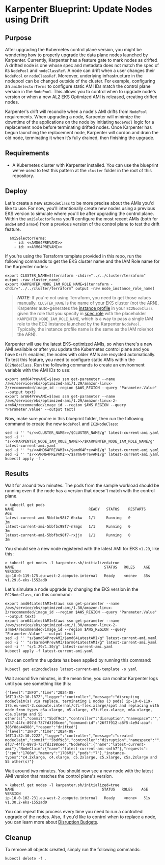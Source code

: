 # Karpenter Blueprint: Update Nodes using Drift

## Purpose
After upgrading the Kubernetes control plane version, you might be wondering how to properly upgrade the data plane nodes launched by Karpenter. Currently, Karpenter has a feature gate to mark nodes as drifted. A drifted node is one whose spec and metadata does not match the spec of its `NodePool` and `nodeClassRef`. A node can drift when a user changes their `NodePool` or `nodeClassRef`. Moreover, underlying infrastructure in the nodepool can be changed outside of the cluster. For example, configuring an `amiSelectorTerms` to configure static AMI IDs match the control plane version in the `NodePool`. This allows you to control when to upgrade node's version or when a new AL2 EKS Optimized AMI is released, creating drifted nodes.

Karpenter's drift will reconcile when a node's AMI drifts from `NodePool` requirements. When upgrading a node, Karpenter will minimize the downtime of the applications on the node by initiating `NodePool` logic for a replacement node before terminating drifted nodes. Once Karpenter has begun launching the replacement node, Karpenter will cordon and drain the old node, terminating it when it’s fully drained, then finishing the upgrade.

## Requirements

* A Kubernetes cluster with Karpenter installed. You can use the blueprint we've used to test this pattern at the `cluster` folder in the root of this repository.

## Deploy
Let's create a new `EC2NodeClass` to be more precise about the AMIs you'd like to use. For now, you'll intentionally create new nodes using a previous EKS version to simulate where you'll be after upgrading the control plane. Within the `amiSelectorTerms` you'll configure the most recent AMIs (both for `amd64` and `arm64`) from a previous version of the control plane to test the drift feature.

```
  amiSelectorTerms:
    - id: <<AMD64PREVAMI>>
    - id: <<ARM64PREVAMI>>
```

If you're using the Terraform template provided in this repo, run the following commands to get the EKS cluster name and the IAM Role name for the Karpenter nodes:

```
export CLUSTER_NAME=$(terraform -chdir="../../cluster/terraform" output -raw cluster_name)
export KARPENTER_NODE_IAM_ROLE_NAME=$(terraform -chdir="../../cluster/terraform" output -raw node_instance_role_name)
```

> ***NOTE***: If you're not using Terraform, you need to get those values manually. `CLUSTER_NAME` is the name of your EKS cluster (not the ARN). Karpenter auto-generates the [instance profile](https://docs.aws.amazon.com/IAM/latest/UserGuide/id_roles_use_switch-role-ec2_instance-profiles) in your `EC2NodeClass` given the role that you specify in [spec.role](https://karpenter.sh/preview/concepts/nodeclasses/) with the placeholder `KARPENTER_NODE_IAM_ROLE_NAME`, which is a way to pass a single IAM role to the EC2 instance launched by the Karpenter `NodePool`. Typically, the instance profile name is the same as the IAM role(not the ARN).

Karpenter will use the latest EKS-optimized AMIs, so when there's a new AMI available or after you update the Kubernetes control plane and you have `Drift` enabled, the nodes with older AMIs are recycled automatically. To test this feature, you need to configure static AMIs within the `EC2NodeClass`. Run the following commands to create an environment variable with the AMI IDs to use:

```
export amd64PrevAMI=$(aws ssm get-parameter --name /aws/service/eks/optimized-ami/1.29/amazon-linux-2/recommended/image_id --region $AWS_REGION --query "Parameter.Value" --output text)
export arm64PrevAMI=$(aws ssm get-parameter --name /aws/service/eks/optimized-ami/1.29/amazon-linux-2-arm64/recommended/image_id --region $AWS_REGION --query "Parameter.Value" --output text)
```

Now, make sure you're in this blueprint folder, then run the following command to create the new `NodePool` and `EC2NodeClass`:

```
sed -i '' "s/<<CLUSTER_NAME>>/$CLUSTER_NAME/g" latest-current-ami.yaml
sed -i '' "s/<<KARPENTER_NODE_IAM_ROLE_NAME>>/$KARPENTER_NODE_IAM_ROLE_NAME/g" latest-current-ami.yaml
sed -i '' "s/<<AMD64PREVAMI>>/$amd64PrevAMI/g" latest-current-ami.yaml
sed -i '' "s/<<ARM64PREVAMI>>/$arm64PrevAMI/g" latest-current-ami.yaml
kubectl apply -f .
```

## Results

Wait for around two minutes. The pods from the sample workload should be running even if the node has a version that doesn't match with the control plane.

```
> kubectl get pods
NAME                                  READY   STATUS    RESTARTS     AGE
latest-current-ami-5bbfbc98f7-6hxkw   1/1     Running   0            3m
latest-current-ami-5bbfbc98f7-n7mgs   1/1     Running   0            3m
latest-current-ami-5bbfbc98f7-rxjjx   1/1     Running   0            3m
```

You should see a new node registered with the latest AMI for EKS `v1.29`, like this:

```
> kubectl get nodes -l karpenter.sh/initialized=true
NAME                                         STATUS   ROLES    AGE   VERSION
ip-10-0-119-175.eu-west-2.compute.internal   Ready    <none>   35s     v1.29.6-eks-1552ad0
```

Let's simulate a node upgrade by changing the EKS version in the `EC2NodeClass`, run this command:

```
export amd64LatestAMI=$(aws ssm get-parameter --name /aws/service/eks/optimized-ami/1.30/amazon-linux-2/recommended/image_id --region $AWS_REGION --query "Parameter.Value" --output text)
export arm64LatestAMI=$(aws ssm get-parameter --name /aws/service/eks/optimized-ami/1.30/amazon-linux-2-arm64/recommended/image_id --region $AWS_REGION --query "Parameter.Value" --output text)
sed -i '' "s/$amd64PrevAMI/$amd64LatestAMI/g" latest-current-ami.yaml
sed -i '' "s/$arm64PrevAMI/$arm64LatestAMI/g" latest-current-ami.yaml
sed -i '' "s/1.29/1.30/g" latest-current-ami.yaml
kubectl apply -f latest-current-ami.yaml
```

You can confirm the update has been applied by running this command:

```
kubectl get ec2nodeclass latest-current-ami-template -o yaml
```

Wait around five minutes, in the mean time, you can monitor Karpenter logs until you see something like this:

```
{"level":"INFO","time":"2024-08-16T13:32:10.187Z","logger":"controller","message":"disrupting nodeclaim(s) via replace, terminating 1 nodes (3 pods) ip-10-0-119-175.eu-west-2.compute.internal/c7i-flex.xlarge/spot and replacing with node from types c6a.xlarge, m5.xlarge, c7i-flex.xlarge, m6a.xlarge, c5a.xlarge and 55 other(s)","commit":"5bdf9c3","controller":"disruption","namespace":"","name":"","reconcileID":"be617b33-df37-44fc-897d-737fd3198cee","command-id":"26f7f912-a8f5-4e94-aaaf-386f8da44988","reason":"drifted"}
{"level":"INFO","time":"2024-08-16T13:32:10.222Z","logger":"controller","message":"created nodeclaim","commit":"5bdf9c3","controller":"disruption","namespace":"","name":"","reconcileID":"be617b33-df37-44fc-897d-737fd3198cee","NodePool":{"name":"latest-current-ami"},"NodeClaim":{"name":"latest-current-ami-smlh7"},"requests":{"cpu":"1766m","memory":"1706Mi","pods":"7"},"instance-types":"c4.2xlarge, c4.xlarge, c5.2xlarge, c5.xlarge, c5a.2xlarge and 55 other(s)"}
```

Wait around two minutes. You should now see a new node with the latest AMI version that matches the control plane's version.

```
> kubectl get nodes -l karpenter.sh/initialized=true
NAME                                        STATUS   ROLES    AGE   VERSION
ip-10-0-102-231.eu-west-2.compute.internal   Ready    <none>   51s     v1.30.2-eks-1552ad0
```

You can repeat this process every time you need to run a controlled upgrade of the nodes. Also, if you'd like to control when to replace a node, you can learn more about [Disruption Budgets](//blueprints/disruption-budgets/).

## Cleanup
To remove all objects created, simply run the following commands:

```
kubectl delete -f .
```